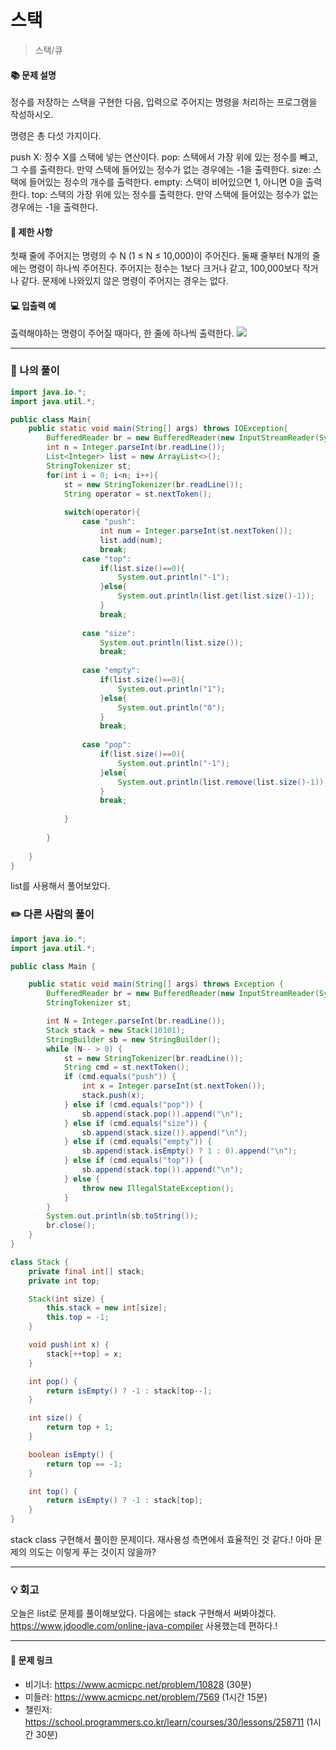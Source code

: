 # 스택
>스택/큐

#### 📚 문제 설명
정수를 저장하는 스택을 구현한 다음, 입력으로 주어지는 명령을 처리하는 프로그램을 작성하시오.

명령은 총 다섯 가지이다.

push X: 정수 X를 스택에 넣는 연산이다.
pop: 스택에서 가장 위에 있는 정수를 빼고, 그 수를 출력한다. 만약 스택에 들어있는 정수가 없는 경우에는 -1을 출력한다.
size: 스택에 들어있는 정수의 개수를 출력한다.
empty: 스택이 비어있으면 1, 아니면 0을 출력한다.
top: 스택의 가장 위에 있는 정수를 출력한다. 만약 스택에 들어있는 정수가 없는 경우에는 -1을 출력한다.


#### 📌 제한 사항 
첫째 줄에 주어지는 명령의 수 N (1 ≤ N ≤ 10,000)이 주어진다. 둘째 줄부터 N개의 줄에는 명령이 하나씩 주어진다. 주어지는 정수는 1보다 크거나 같고, 100,000보다 작거나 같다. 문제에 나와있지 않은 명령이 주어지는 경우는 없다.


#### 💻 입출력 예
출력해야하는 명령이 주어질 때마다, 한 줄에 하나씩 출력한다.
![](https://velog.velcdn.com/images/uunew/post/3733d400-ab08-4270-9068-3214566eaf9d/image.png)






---
### 📝 나의 풀이
```java
import java.io.*;
import java.util.*;

public class Main{
    public static void main(String[] args) throws IOException{
        BufferedReader br = new BufferedReader(new InputStreamReader(System.in));
        int n = Integer.parseInt(br.readLine());
        List<Integer> list = new ArrayList<>();
        StringTokenizer st;
        for(int i = 0; i<n; i++){
            st = new StringTokenizer(br.readLine());            
            String operator = st.nextToken();
            
            switch(operator){
                case "push":
                    int num = Integer.parseInt(st.nextToken());
                    list.add(num);
                    break;
                case "top":
                    if(list.size()==0){
                        System.out.println("-1");
                    }else{
                        System.out.println(list.get(list.size()-1));
                    }
                    break;
                    
                case "size":
                    System.out.println(list.size());
                    break;
                
                case "empty":
                    if(list.size()==0){
                        System.out.println("1");
                    }else{
                        System.out.println("0");
                    }
                    break;
                
                case "pop":
                    if(list.size()==0){
                        System.out.println("-1");
                    }else{
                        System.out.println(list.remove(list.size()-1));
                    }
                    break;
                
            }   
                
        }
        
    }
}
```
list를 사용해서 풀어보았다.


### ✏️ 다른 사람의 풀이
```java
import java.io.*;
import java.util.*;

public class Main {

	public static void main(String[] args) throws Exception {
		BufferedReader br = new BufferedReader(new InputStreamReader(System.in));
		StringTokenizer st;

		int N = Integer.parseInt(br.readLine());
		Stack stack = new Stack(10101);
		StringBuilder sb = new StringBuilder();
		while (N-- > 0) {
			st = new StringTokenizer(br.readLine());
			String cmd = st.nextToken();
			if (cmd.equals("push")) {
				int x = Integer.parseInt(st.nextToken());
				stack.push(x);
			} else if (cmd.equals("pop")) {
				sb.append(stack.pop()).append("\n");
			} else if (cmd.equals("size")) {
				sb.append(stack.size()).append("\n");
			} else if (cmd.equals("empty")) {
				sb.append(stack.isEmpty() ? 1 : 0).append("\n");
			} else if (cmd.equals("top")) {
				sb.append(stack.top()).append("\n");
			} else {
				throw new IllegalStateException();
			}
		}
		System.out.println(sb.toString());
		br.close();
	}
}

class Stack {
	private final int[] stack;
	private int top;

	Stack(int size) {
		this.stack = new int[size];
		this.top = -1;
	}

	void push(int x) {
		stack[++top] = x;
	}

	int pop() {
		return isEmpty() ? -1 : stack[top--];
	}

	int size() {
		return top + 1;
	}

	boolean isEmpty() {
		return top == -1;
	}

	int top() {
		return isEmpty() ? -1 : stack[top];
	}
}
```
stack class 구현해서 풀이한 문제이다. 재사용성 측면에서 효율적인 것 같다.!
아마 문제의 의도는 이렇게 푸는 것이지 않을까?


---
### 💡 회고

오늘은 list로 문제를 풀이해보았다. 다음에는 stack 구현해서 써봐야겠다.
https://www.jdoodle.com/online-java-compiler 사용했는데 편하다.!

---
#### 🔗 문제 링크
- 비기너: https://www.acmicpc.net/problem/10828 (30분)
- 미들러: https://www.acmicpc.net/problem/7569 (1시간 15분)
- 챌린저: https://school.programmers.co.kr/learn/courses/30/lessons/258711 (1시간 30분)